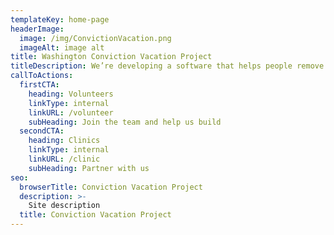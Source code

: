 ```yaml
---
templateKey: home-page
headerImage:
  image: /img/ConvictionVacation.png
  imageAlt: image alt
title: Washington Conviction Vacation Project
titleDescription: We’re developing a software that helps people remove criminal convictions from background checks, making it easier for people with prior convictions to get job and housing.
callToActions:
  firstCTA:
    heading: Volunteers
    linkType: internal
    linkURL: /volunteer
    subHeading: Join the team and help us build
  secondCTA:
    heading: Clinics
    linkType: internal
    linkURL: /clinic
    subHeading: Partner with us
seo:
  browserTitle: Conviction Vacation Project
  description: >-
    Site description
  title: Conviction Vacation Project
---
```

